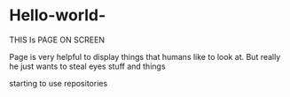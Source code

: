 # Hello-world-

THIS Is PAGE ON SCREEN 

Page is very helpful to display things that humans like to look at. But really he just wants to steal eyes stuff and things

starting to use repositories 
